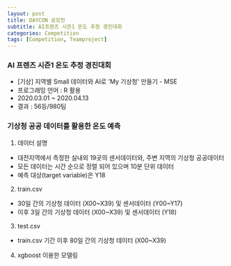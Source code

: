 ```yaml
---
layout: post
title: DAYCON 공모전
subtitle: AI프렌즈 시즌1 온도 추정 경진대회
categories: Competition
tags: [Competition, Teamproject]
---
```


<!-- This note demonstrates some of what [Markdown][1] is capable of doing.

## An exhibit of Markdown



*Note: Feel free to play with this page. Unlike regular notes, this doesn't automatically save itself.* -->

### AI 프렌즈 시즌1 온도 추정 경진대회

* [기상] 지역별 Small 데이터와 AI로 'My 기상청' 만들기 - MSE
* 프로그래밍 언어 : R 활용
* 2020.03.01 ~ 2020.04.13
* 결과 : 56등/980팀

### 기상청 공공 데이터를 활용한 온도 예측

1. 데이터 설명
  - 대전지역에서 측정한 실내외 19곳의 센서데이터와, 주변 지역의 기상청 공공데이터
  - 모든 데이터는 시간 순으로 정렬 되어 있으며 10분 단위 데이터
  - 예측 대상(target variable)은 Y18
2. train.csv
  - 30일 간의 기상청 데이터 (X00~X39) 및 센서데이터 (Y00~Y17)
  - 이후 3일 간의 기상청 데이터 (X00~X39) 및 센서데이터 (Y18)
3. test.csv
  - train.csv 기간 이후 80일 간의 기상청 데이터 (X00~X39)
4. xgboost 이용한 모델링


<!-- Paragraphs can be written like so. A paragraph is the basic block of Markdown. A paragraph is what text will turn into when there is no reason it should become anything else.

Paragraphs must be separated by a blank line. Basic formatting of *italics* and **bold** is supported. This *can be **nested** like* so.

## Lists

### Ordered list

1. Item 1
2. A second item
3. Number 3
4. Ⅳ

*Note: the fourth item uses the Unicode character for [Roman numeral four][2].*

### Unordered list

* An item
* Another item
* Yet another item
* And there's more...

## Paragraph modifiers

### Code block

    Code blocks are very useful for developers and other people who look at code or other things that are written in plain text. As you can see, it uses a fixed-width font.

You can also make `inline code` to add code into other things.

### Quote

> Here is a quote. What this is should be self explanatory. Quotes are automatically indented when they are used.

## Headings

There are six levels of headings. They correspond with the six levels of HTML headings. You've probably noticed them already in the page. Each level down uses one more hash character.

### Headings *can* also contain **formatting**

### They can even contain `inline code`

Of course, demonstrating what headings look like messes up the structure of the page.

I don't recommend using more than three or four levels of headings here, because, when you're smallest heading isn't too small, and you're largest heading isn't too big, and you want each size up to look noticeably larger and more important, there there are only so many sizes that you can use.

## URLs

URLs can be made in a handful of ways:

* A named link to [MarkItDown][3]. The easiest way to do these is to select what you want to make a link and hit `Ctrl+L`.
* Another named link to [MarkItDown](http://www.markitdown.net/)
* Sometimes you just want a URL like <http://www.markitdown.net/>.

## Horizontal rule

A horizontal rule is a line that goes across the middle of the page.

---

It's sometimes handy for breaking things up.

## Images

Markdown can also contain images. I'll need to add something here sometime.

## Finally

There's actually a lot more to Markdown than this. See the official [introduction][4] and [syntax][5] for more information. However, be aware that this is not using the official implementation, and this might work subtly differently in some of the little things.


  [1]: http://daringfireball.net/projects/markdown/
  [2]: http://www.fileformat.info/info/unicode/char/2163/index.htm
  [3]: http://www.markitdown.net/
  [4]: http://daringfireball.net/projects/markdown/basics
  [5]: http://daringfireball.net/projects/markdown/syntax -->
